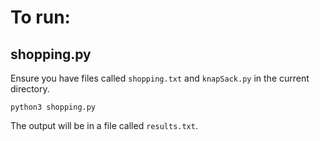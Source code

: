 # To run:

##  shopping.py
Ensure you have files called `shopping.txt` and `knapSack.py` in the current directory.

`python3 shopping.py`

The output will be in a file called `results.txt`.
